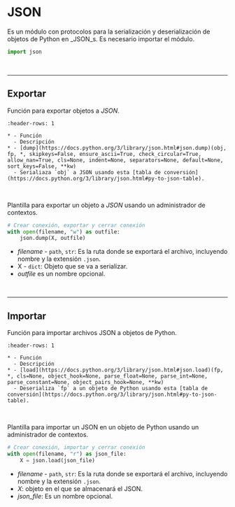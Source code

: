 # JSON

Es un módulo con protocolos para la serialización y deserialización de objetos de Python en _JSON_s. Es necesario importar el módulo.
```python
import json
```

<br>

---
## Exportar

Función para exportar objetos a _JSON_.

```{list-table}
:header-rows: 1

* - Función
  - Descripción
* - [dump](https://docs.python.org/3/library/json.html#json.dump)(obj, fp, *, skipkeys=False, ensure_ascii=True, check_circular=True, allow_nan=True, cls=None, indent=None, separators=None, default=None, sort_keys=False, **kw)
  - Serialiaza `obj` a JSON usando esta [tabla de conversión](https://docs.python.org/3/library/json.html#py-to-json-table).
```

<br>

Plantilla para exportar un objeto a _JSON_ usando un administrador de contextos.

```python
# Crear conexión, exportar y cerrar conexión
with open(filename, "w") as outfile:
    json.dump(X, outfile)
```
- _filename_ \- `path`, `str`: Es la ruta donde se exportará el archivo, incluyendo nombre y la extensión `.json`.
- X \- `dict`: Objeto que se va a serializar.
- _outfile_ es un nombre opcional.

<br>

---
## Importar

Función para importar archivos JSON a objetos de Python.

```{list-table}
:header-rows: 1

* - Función
  - Descripción
* - [load](https://docs.python.org/3/library/json.html#json.load)(fp, *, cls=None, object_hook=None, parse_float=None, parse_int=None, parse_constant=None, object_pairs_hook=None, **kw)
  - Deserializa `fp` a un objeto de Python usando esta [tabla de conversión](https://docs.python.org/3/library/json.html#py-to-json-table).
```

<br>

Plantilla para importar un JSON en un objeto de Python usando un administrador de contextos.

```python
# Crear conexión, importar y cerrar conexión
with open(filename, "r") as json_file:
    X = json.load(json_file)
```
- _filename_ \- `path`, `str`: Es la ruta donde se exportará el archivo, incluyendo nombre y la extensión `.json`.
- _X_: objeto en el que se almacenará el JSON.
- _json_file_: Es un nombre opcional.



